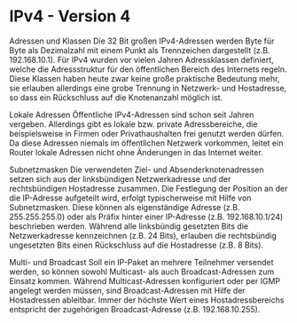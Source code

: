 # IPv4 - Version 4

Adressen und Klassen
Die 32 Bit großen IPv4-Adressen werden Byte für Byte als Dezimalzahl mit einem Punkt als Trennzeichen dargestellt (z.B. 192.168.10.1). Für IPv4 wurden vor vielen Jahren Adressklassen definiert, welche die Adressstruktur für den öffentlichen Bereich des Internets regeln. Diese Klassen haben heute zwar keine große praktische Bedeutung mehr, sie erlauben allerdings eine grobe Trennung in Netzwerk- und Hostadresse, so dass ein Rückschluss auf die Knotenanzahl möglich ist.

Lokale Adressen
Öffentliche IPv4-Adressen sind schon seit Jahren vergeben. Allerdings gibt es lokale bzw. private Adressbereiche, die beispielsweise in Firmen oder Privathaushalten frei genutzt werden dürfen. Da diese Adressen niemals im öffentlichen Netzwerk vorkommen, leitet ein Router lokale Adressen nicht ohne Änderungen in das Internet weiter.

Subnetzmasken
Die verwendeten Ziel- und Absenderknotenadressen setzen sich aus der linksbündigen Netzwerkadresse und der rechtsbündigen Hostadresse zusammen. Die Festlegung der Position an der die IP-Adresse aufgeteilt wird, erfolgt typischerweise mit Hilfe von Subnetzmasken. Diese können als eigenständige Adresse (z.B. 255.255.255.0) oder als Präfix hinter einer IP-Adresse (z.B. 192.168.10.1/24) beschrieben werden. Während alle linksbündig gesetzten Bits die Netzwerkadresse kennzeichnen (z.B. 24 Bits), erlauben die rechtsbündig ungesetzten Bits einen Rückschluss auf die Hostadresse (z.B. 8 Bits).

Multi- und Broadcast
Soll ein IP-Paket an mehrere Teilnehmer versendet werden, so können sowohl Multicast- als auch Broadcast-Adressen zum Einsatz kommen. Während Multicast-Adressen konfiguriert oder per IGMP angelegt werden müssen, sind Broadcast-Adressen mit Hilfe der Hostadressen ableitbar. Immer der höchste Wert eines Hostadressbereichs entspricht der zugehörigen Broadcast-Adresse (z.B. 192.168.10.255).
